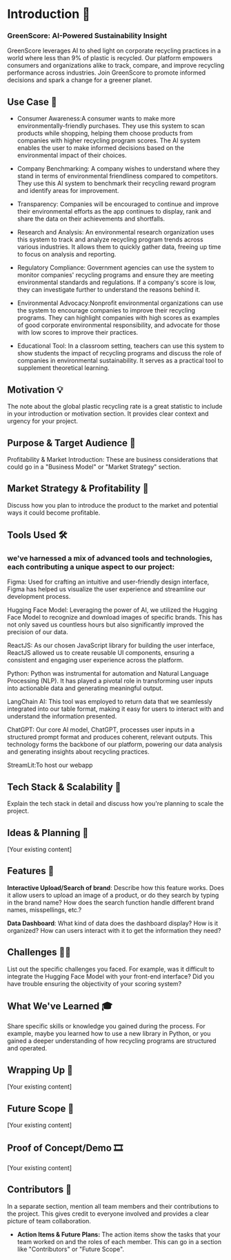 # **Introduction 🚀**


### GreenScore: AI-Powered Sustainability Insight
GreenScore leverages AI to shed light on corporate recycling practices in a world where less than 9% of plastic is recycled. Our platform empowers consumers and organizations alike to track, compare, and improve recycling performance across industries. Join GreenScore to promote informed decisions and spark a change for a greener planet.

## **Use Case 💬**

-  Consumer Awareness:A consumer wants to make more environmentally-friendly purchases. They use this system to scan products while shopping, helping them choose products from companies with higher recycling program scores. The AI system enables the user to make informed decisions based on the environmental impact of their choices.

- Company Benchmarking: A company wishes to understand where they stand in terms of environmental friendliness compared to competitors. They use this AI system to benchmark their recycling reward program and identify areas for improvement.

- Transparency:  Companies will be encouraged to continue and improve their environmental efforts as the app continues to display, rank and share the data on their achievements and shortfalls.

- Research and Analysis: An environmental research organization uses this system to track and analyze recycling program trends across various industries. It allows them to quickly gather data, freeing up time to focus on analysis and reporting.

- Regulatory Compliance: Government agencies can use the system to monitor companies' recycling programs and ensure they are meeting environmental standards and regulations. If a company's score is low, they can investigate further to understand the reasons behind it.

- Environmental Advocacy:Nonprofit environmental organizations can use the system to encourage companies to improve their recycling programs. They can highlight companies with high scores as examples of good corporate environmental responsibility, and advocate for those with low scores to improve their practices.

- Educational Tool: In a classroom setting, teachers can use this system to show students the impact of recycling programs and discuss the role of companies in environmental sustainability. It serves as a practical tool to supplement theoretical learning.

## **Motivation 💡**

The note about the global plastic recycling rate is a great statistic to include in your introduction or motivation section. It provides clear context and urgency for your project.

## **Purpose & Target Audience 🎯**

Profitability & Market Introduction: These are business considerations that could go in a "Business Model" or "Market Strategy" section.

## **Market Strategy & Profitability 💼**

Discuss how you plan to introduce the product to the market and potential ways it could become profitable.

## **Tools Used 🛠**

### we've harnessed a mix of advanced tools and technologies, each contributing a unique aspect to our project:

Figma: Used for crafting an intuitive and user-friendly design interface, Figma has helped us visualize the user experience and streamline our development process.

Hugging Face Model: Leveraging the power of AI, we utilized the Hugging Face Model to recognize and download images of specific brands. This has not only saved us countless hours but also significantly improved the precision of our data.

ReactJS: As our chosen JavaScript library for building the user interface, ReactJS allowed us to create reusable UI components, ensuring a consistent and engaging user experience across the platform.

Python: Python was instrumental for automation and Natural Language Processing (NLP). It has played a pivotal role in transforming user inputs into actionable data and generating meaningful output.

LangChain AI: This tool was employed to return data that we seamlessly integrated into our table format, making it easy for users to interact with and understand the information presented.

ChatGPT: Our core AI model, ChatGPT, processes user inputs in a structured prompt format and produces coherent, relevant outputs. This technology forms the backbone of our platform, powering our data analysis and generating insights about recycling practices.

StreamLit:To host our webapp

## **Tech Stack & Scalability 🚀**

Explain the tech stack in detail and discuss how you're planning to scale the project.

## **Ideas & Planning 🧠**

[Your existing content]

## **Features 🌟**

**Interactive Upload/Search of brand**: Describe how this feature works. Does it allow users to upload an image of a product, or do they search by typing in the brand name? How does the search function handle different brand names, misspellings, etc.?

**Data Dashboard**: What kind of data does the dashboard display? How is it organized? How can users interact with it to get the information they need?

## **Challenges 🏋️‍♀️**

List out the specific challenges you faced. For example, was it difficult to integrate the Hugging Face Model with your front-end interface? Did you have trouble ensuring the objectivity of your scoring system?

## **What We've Learned 🎓**

Share specific skills or knowledge you gained during the process. For example, maybe you learned how to use a new library in Python, or you gained a deeper understanding of how recycling programs are structured and operated.

## **Wrapping Up 🏁**

[Your existing content]

## **Future Scope 🔭**

[Your existing content]

## **Proof of Concept/Demo 🎞️**

[Your existing content]

## **Contributors 🤝**

In a separate section, mention all team members and their contributions to the project. This gives credit to everyone involved and provides a clear picture of team collaboration.

- **Action Items & Future Plans:** The action items show the tasks that your team worked on and the roles of each member. This can go in a section like "Contributors" or "Future Scope".
